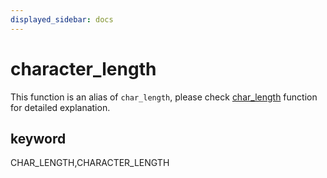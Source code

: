```yaml
---
displayed_sidebar: docs
---
```


# character_length



This function is an alias of `char_length`, please check [char_length](./char_length.md) function for detailed explanation.

## keyword

CHAR_LENGTH,CHARACTER_LENGTH
